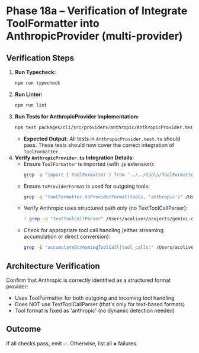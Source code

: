 # Phase 18a – Verification of Integrate ToolFormatter into AnthropicProvider (multi-provider)

## Verification Steps

1.  **Run Typecheck:**
    ```bash
    npm run typecheck
    ```
2.  **Run Linter:**
    ```bash
    npm run lint
    ```
3.  **Run Tests for AnthropicProvider Implementation:**
    ```bash
    npm test packages/cli/src/providers/anthropic/AnthropicProvider.test.ts
    ```
    - **Expected Output:** All tests in `AnthropicProvider.test.ts` should pass. These tests should now cover the correct integration of `ToolFormatter`.
4.  **Verify `AnthropicProvider.ts` Integration Details:**
    - Ensure `ToolFormatter` is imported (with .js extension):
      ```bash
      grep -q "import { ToolFormatter } from '../../tools/ToolFormatter.js';" /Users/acoliver/projects/gemini-code/gemini-cli/packages/cli/src/providers/anthropic/AnthropicProvider.ts
      ```
    - Ensure `toProviderFormat` is used for outgoing tools:
      ```bash
      grep -q "toolFormatter.toProviderFormat(tools, 'anthropic')" /Users/acoliver/projects/gemini-code/gemini-cli/packages/cli/src/providers/anthropic/AnthropicProvider.ts
      ```
    - Verify Anthropic uses structured path only (no TextToolCallParser):
      ```bash
      ! grep -q "TextToolCallParser" /Users/acoliver/projects/gemini-code/gemini-cli/packages/cli/src/providers/anthropic/AnthropicProvider.ts
      ```
    - Check for appropriate tool call handling (either streaming accumulation or direct conversion):
      ```bash
      grep -E "accumulateStreamingToolCall|tool_calls:" /Users/acoliver/projects/gemini-code/gemini-cli/packages/cli/src/providers/anthropic/AnthropicProvider.ts
      ```

## Architecture Verification

Confirm that Anthropic is correctly identified as a structured format provider:
- Uses ToolFormatter for both outgoing and incoming tool handling
- Does NOT use TextToolCallParser (that's only for text-based formats)
- Tool format is fixed as 'anthropic' (no dynamic detection needed)

## Outcome

If all checks pass, emit `✅`. Otherwise, list all `❌` failures.